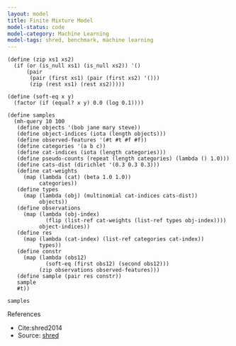 ```yaml
---
layout: model
title: Finite Mixture Model
model-status: code
model-category: Machine Learning
model-tags: shred, benchmark, machine learning
---
```


    (define (zip xs1 xs2) 
      (if (or (is_null xs1) (is_null xs2)) '() 
          (pair 
           (pair (first xs1) (pair (first xs2) '()))
           (zip (rest xs1) (rest xs2)))))
    
    (define (soft-eq x y) 
      (factor (if (equal? x y) 0.0 (log 0.1))))
    
    (define samples
      (mh-query 10 100
       (define objects '(bob jane mary steve))
       (define object-indices (iota (length objects)))
       (define observed-features '(#t #t #f #f))
       (define categories '(a b c))
       (define cat-indices (iota (length categories)))
       (define pseudo-counts (repeat (length categories) (lambda () 1.0)))
       (define cats-dist (dirichlet '(0.3 0.3 0.3)))
       (define cat-weights 
         (map (lambda (cat) (beta 1.0 1.0)) 
              categories))
       (define types 
         (map (lambda (obj) (multinomial cat-indices cats-dist)) 
              objects))
       (define observations 
         (map (lambda (obj-index) 
                (flip (list-ref cat-weights (list-ref types obj-index)))) 
              object-indices))
       (define res 
         (map (lambda (cat-index) (list-ref categories cat-index)) 
              types))
       (define constr 
         (map (lambda (obs12) 
                (soft-eq (first obs12) (second obs12))) 
              (zip observations observed-features)))
       (define sample (pair res constr)) 
       sample 
       #t))
    
    samples

References 

- Cite:shred2014
- Source: [shred](https://github.com/LFY/shred/blob/master/benchmarks/mixture.ss)
